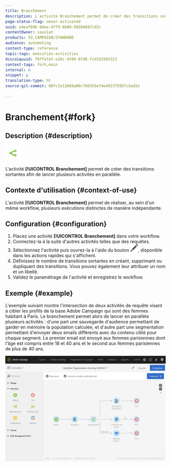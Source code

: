 ```yaml
---
title: Branchement
description: L'activité Branchement permet de créer des transitions sortantes afin de lancer plusieurs activités en parallèle.
page-status-flag: never-activated
uuid: e4eaf69b-84ee-4f79-8b80-99284697cd2c
contentOwner: sauviat
products: SG_CAMPAIGN/STANDARD
audience: automating
content-type: reference
topic-tags: execution-activities
discoiquuid: f8ffe7af-e18c-4599-8fd0-fcd192565323
context-tags: fork,main
internal: n
snippet: y
translation-type: ht
source-git-commit: 00fc2e12669a00c788355ef4e492375957cdad2e

---
```



# Branchement{#fork}

## Description {#description}

![](assets/fork.png)

L'activité **[!UICONTROL Branchement]** permet de créer des transitions sortantes afin de lancer plusieurs activités en parallèle.

## Contexte d'utilisation {#context-of-use}

L'activité **[!UICONTROL Branchement]** permet de réaliser, au sein d'un même workflow, plusieurs exécutions distinctes de manière indépendante.

## Configuration {#configuration}

1. Placez une activité **[!UICONTROL Branchement]** dans votre workflow.
1. Connectez-la à la suite d'autres activités telles que des requêtes.
1. Sélectionnez l'activité puis ouvrez-la à l'aide du bouton ![](assets/edit_darkgrey-24px.png), disponible dans les actions rapides qui s'affichent.
1. Définissez le nombre de transitions sortantes en créant, supprimant ou dupliquant des transitions. Vous pouvez également leur attribuer un nom et un libellé.
1. Validez le paramétrage de l'activité et enregistrez le workflow.

## Exemple {#example}

L'exemple suivant montre l'intersection de deux activités de requête visant à cibler les profils de la base Adobe Campaign qui sont des femmes habitant à Paris. Le branchement permet alors de lancer en parallèle plusieurs activités : d'une part une sauvegarde d'audience permettant de garder en mémoire la population calculée, et d'autre part une segmentation permettant d'envoyer deux emails différents avec du contenu ciblé pour chaque segment. Le premier email est envoyé aux femmes parisiennes dont l'âge est compris entre 18 et 40 ans et le second aux femmes parisiennes de plus de 40 ans.

![](assets/wkf_fork_example.png)


